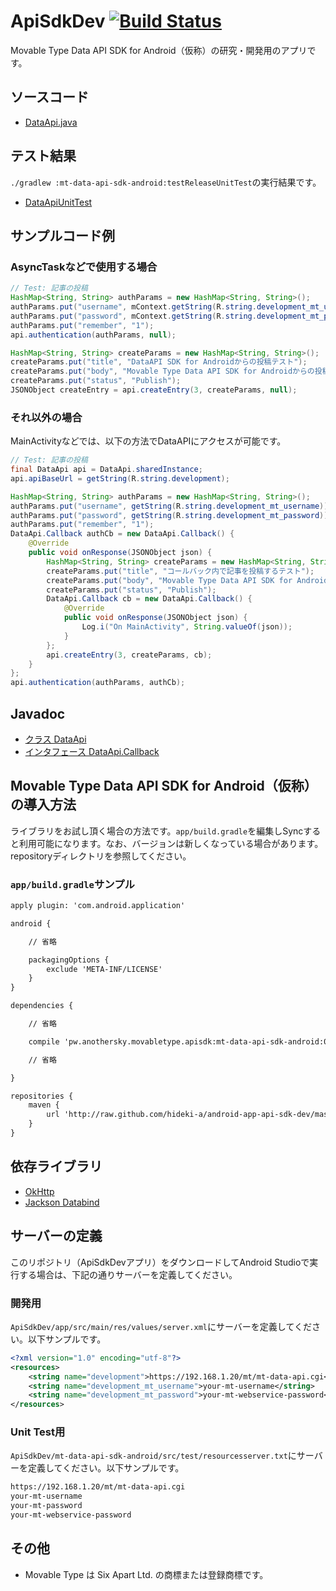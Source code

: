 # ApiSdkDev [![Build Status](https://travis-ci.org/hideki-a/android-app-api-sdk-dev.svg?branch=master)](https://travis-ci.org/hideki-a/android-app-api-sdk-dev)

Movable Type Data API SDK for Android（仮称）の研究・開発用のアプリです。

## ソースコード

- [DataApi.java](/ApiSdkDev/mt-data-api-sdk-android/src/main/java/pw/anothersky/movabletype/apisdk/android/DataApi.java)

## テスト結果

`./gradlew :mt-data-api-sdk-android:testReleaseUnitTest`の実行結果です。

- [DataApiUnitTest](https://hideki-a.github.io/android-app-api-sdk-dev/ApiSdkDev/mt-data-api-sdk-android/build/reports/tests/release/classes/pw.anothersky.movabletype.apisdk.android.DataApiUnitTest.html)

## サンプルコード例

### AsyncTaskなどで使用する場合

```java
// Test: 記事の投稿
HashMap<String, String> authParams = new HashMap<String, String>();
authParams.put("username", mContext.getString(R.string.development_mt_username));
authParams.put("password", mContext.getString(R.string.development_mt_password));
authParams.put("remember", "1");
api.authentication(authParams, null);

HashMap<String, String> createParams = new HashMap<String, String>();
createParams.put("title", "DataAPI SDK for Androidからの投稿テスト");
createParams.put("body", "Movable Type Data API SDK for Androidからの投稿テストです。");
createParams.put("status", "Publish");
JSONObject createEntry = api.createEntry(3, createParams, null);
```

### それ以外の場合

MainActivityなどでは、以下の方法でDataAPIにアクセスが可能です。

```java
// Test: 記事の投稿
final DataApi api = DataApi.sharedInstance;
api.apiBaseUrl = getString(R.string.development);

HashMap<String, String> authParams = new HashMap<String, String>();
authParams.put("username", getString(R.string.development_mt_username));
authParams.put("password", getString(R.string.development_mt_password));
authParams.put("remember", "1");
DataApi.Callback authCb = new DataApi.Callback() {
    @Override
    public void onResponse(JSONObject json) {
        HashMap<String, String> createParams = new HashMap<String, String>();
        createParams.put("title", "コールバック内で記事を投稿するテスト");
        createParams.put("body", "Movable Type Data API SDK for Androidからの投稿テストです。コールバック内で投稿します。");
        createParams.put("status", "Publish");
        DataApi.Callback cb = new DataApi.Callback() {
            @Override
            public void onResponse(JSONObject json) {
                Log.i("On MainActivity", String.valueOf(json));
            }
        };
        api.createEntry(3, createParams, cb);
    }
};
api.authentication(authParams, authCb);
```

## Javadoc

- [クラス DataApi](https://hideki-a.github.io/android-app-api-sdk-dev/docs/pw/anothersky/movabletype/apisdk/android/DataApi.html)
- [インタフェース DataApi.Callback](https://hideki-a.github.io/android-app-api-sdk-dev/docs/pw/anothersky/movabletype/apisdk/android/DataApi.Callback.html)

## Movable Type Data API SDK for Android（仮称）の導入方法

ライブラリをお試し頂く場合の方法です。`app/build.gradle`を編集しSyncすると利用可能になります。なお、バージョンは新しくなっている場合があります。repositoryディレクトリを参照してください。

### `app/build.gradle`サンプル

```txt
apply plugin: 'com.android.application'

android {

    // 省略

    packagingOptions {
        exclude 'META-INF/LICENSE'
    }
}

dependencies {

    // 省略

    compile 'pw.anothersky.movabletype.apisdk:mt-data-api-sdk-android:0.1.0'

    // 省略

}

repositories {
    maven {
        url 'http://raw.github.com/hideki-a/android-app-api-sdk-dev/master/repository/'
    }
}
```

## 依存ライブラリ

- [OkHttp](http://square.github.io/okhttp/)
- [Jackson Databind](https://github.com/FasterXML/jackson-databind)

## サーバーの定義

このリポジトリ（ApiSdkDevアプリ）をダウンロードしてAndroid Studioで実行する場合は、下記の通りサーバーを定義してください。

### 開発用

`ApiSdkDev/app/src/main/res/values/server.xml`にサーバーを定義してください。以下サンプルです。

```xml
<?xml version="1.0" encoding="utf-8"?>
<resources>
    <string name="development">https://192.168.1.20/mt/mt-data-api.cgi</string>
    <string name="development_mt_username">your-mt-username</string>
    <string name="development_mt_password">your-mt-webservice-password</string>
</resources>
```

### Unit Test用

`ApiSdkDev/mt-data-api-sdk-android/src/test/resourcesserver.txt`にサーバーを定義してください。以下サンプルです。

```txt
https://192.168.1.20/mt/mt-data-api.cgi
your-mt-username
your-mt-password
your-mt-webservice-password
```

## その他

- Movable Type は Six Apart Ltd. の商標または登録商標です。
